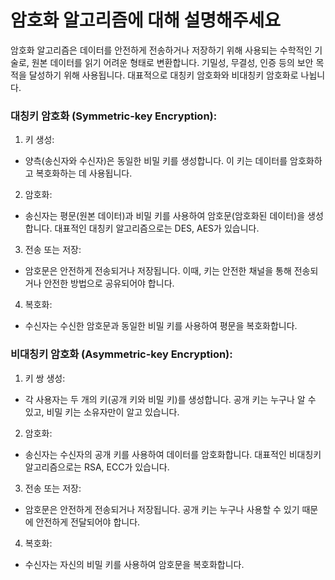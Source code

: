 # 암호화 알고리즘에 대해 설명해주세요

암호화 알고리즘은 데이터를 안전하게 전송하거나 저장하기 위해 사용되는 수학적인 기술로, 원본 데이터를 읽기 어려운 형태로 변환합니다.
기밀성, 무결성, 인증 등의 보안 목적을 달성하기 위해 사용됩니다.
대표적으로 대칭키 암호화와 비대칭키 암호화로 나뉩니다.

### 대칭키 암호화 (Symmetric-key Encryption):

1. 키 생성:
 - 양측(송신자와 수신자)은 동일한 비밀 키를 생성합니다. 이 키는 데이터를 암호화하고 복호화하는 데 사용됩니다.
2. 암호화: 
 - 송신자는 평문(원본 데이터)과 비밀 키를 사용하여 암호문(암호화된 데이터)을 생성합니다. 대표적인 대칭키 알고리즘으로는 DES, AES가 있습니다.
3. 전송 또는 저장: 
 - 암호문은 안전하게 전송되거나 저장됩니다. 이때, 키는 안전한 채널을 통해 전송되거나 안전한 방법으로 공유되어야 합니다.
4. 복호화: 
 - 수신자는 수신한 암호문과 동일한 비밀 키를 사용하여 평문을 복호화합니다.

### 비대칭키 암호화 (Asymmetric-key Encryption):

1. 키 쌍 생성: 
 - 각 사용자는 두 개의 키(공개 키와 비밀 키)를 생성합니다. 공개 키는 누구나 알 수 있고, 비밀 키는 소유자만이 알고 있습니다.
2. 암호화: 
 - 송신자는 수신자의 공개 키를 사용하여 데이터를 암호화합니다. 대표적인 비대칭키 알고리즘으로는 RSA, ECC가 있습니다.
3. 전송 또는 저장: 
 - 암호문은 안전하게 전송되거나 저장됩니다. 공개 키는 누구나 사용할 수 있기 때문에 안전하게 전달되어야 합니다.
4. 복호화: 
 - 수신자는 자신의 비밀 키를 사용하여 암호문을 복호화합니다.
